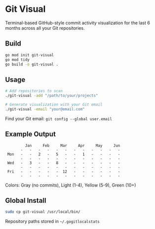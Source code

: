 # Git Visual

Terminal-based GitHub-style commit activity visualization for the last 6 months across all your Git repositories.

## Build

```bash
go mod init git-visual
go mod tidy
go build -o git-visual .
```

## Usage

```bash
# Add repositories to scan
./git-visual -add "/path/to/your/projects"

# Generate visualization with your Git email
./git-visual -email "your@email.com"
```

Find your Git email: `git config --global user.email`

## Example Output

```
         Jan     Feb     Mar     Apr     May     Jun
       -   -   -   -   -   -   -   -   -   -   -   -
 Mon   -   -   2   -   5   -   -   1   -   -   -   -
       -   -   -   -   -   -   -   -   -   -   -   -
 Wed   -   3   -   -   8   -   -   -   -   -   -   -
       -   -   -   -   -   -   -   -   -   -   -   -
 Fri   -   -   -   -   -  12   -   -   -   -   -   -
       -   -   -   -   -   -   -   -   -   -   -   -
```

Colors: Gray (no commits), Light (1-4), Yellow (5-9), Green (10+)

## Global Install

```bash
sudo cp git-visual /usr/local/bin/
```

Repository paths stored in `~/.gogitlocalstats` 
